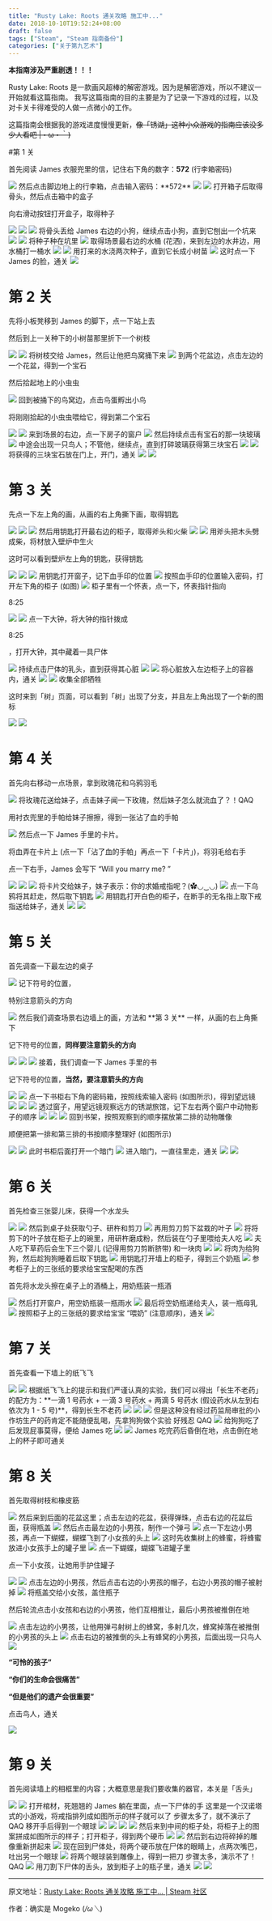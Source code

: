 ```yaml
---
title: "Rusty Lake: Roots 通关攻略 施工中..."
date: 2018-10-10T19:52:24+08:00
draft: false
tags: ["Steam", "Steam 指南备份"]
categories: ["关于第九艺术"]
---
```


**本指南涉及严重剧透！！！**

Rusty Lake: Roots 是一款画风超棒的解密游戏。因为是解密游戏，所以不建议一开始就看这篇指南。
我写这篇指南的目的主要是为了记录一下游戏的过程，以及对卡关卡得难受的人做一点微小的工作。

这篇指南会根据我的游戏进度慢慢更新，<span class="spoiler" ><del>像「锈湖」这种小众游戏的指南应该没多少人看吧 |・ω・｀)</del></span>



#第 1 关

首先阅读 James 衣服兜里的信，记住右下角的数字：**572** (行李箱密码)

<img src="https://steamuserimages-a.akamaihd.net/ugc/938330292027683467/F10EBA2B3E5BCB86E151110A6CC9E7F9D69FAD57/">
然后点击脚边地上的行李箱，点击输入密码：**572**

<img src="https://steamuserimages-a.akamaihd.net/ugc/938330292027684328/5B221810F76AD7CA15508505A6A0782E48C10CE8/">
<img src="https://steamuserimages-a.akamaihd.net/ugc/938330292027685552/D10D6263278FBE51A91884F8B8732D0426432A7F/">
打开箱子后取得骨头，然后点击箱中的盒子

向右滑动按钮打开盒子，取得种子

<img src="https://steamuserimages-a.akamaihd.net/ugc/938330292027686877/5424A5E81C3D8E2B19765861ACE33046A1A5C3F3/">
<img src="https://steamuserimages-a.akamaihd.net/ugc/938330292027687474/1DADBDAB4B444892BC9AE60BD75EBA04AA78D0C7/">
<img src="https://steamuserimages-a.akamaihd.net/ugc/938330292027687849/03B52C128C519762BD1996F91B3EBDA8D0DB0C8D/">
将骨头丢给 James 右边的小狗，继续点击小狗，直到它刨出一个坑来

<img src="https://steamuserimages-a.akamaihd.net/ugc/938330292027688679/ADEF77C4C899A90268E592622CEA6EC1BB436CD8/">
<img src="https://steamuserimages-a.akamaihd.net/ugc/938330292027690327/63C45BD8CFA38BCF8C7928B7D2B80D2AAF451285/">
将种子种在坑里

<img src="https://steamuserimages-a.akamaihd.net/ugc/938330292027691333/757F2E73E4C3E07F8E8B8BB3D7BB60D131AF4956/">
取得场景最右边的水桶 (花洒)，来到左边的水井边，用水桶打一桶水

<img src="https://steamuserimages-a.akamaihd.net/ugc/938330292027692458/77F380C7B7754AB8B1A36B3D4F0DC79A8A9C7DF9/">
<img src="https://steamuserimages-a.akamaihd.net/ugc/938330292027693064/6BEE26CC54337AC1BBF517D4F423084F25B13FF5/">
用打来的水浇两次种子，直到它长成小树苗

<img src="https://steamuserimages-a.akamaihd.net/ugc/938330292027691805/8E4FFE1AFF1CCF6BE381CC7283631C7755547F2D/">
这时点一下 James 的脸，通关

<img src="https://steamuserimages-a.akamaihd.net/ugc/938330292027694201/E6B5B5E89C91FB235FAA331D317362313FBAA639/">


# 第 2 关

先将小板凳移到 James 的脚下，点一下站上去

然后到上一关种下的小树苗那里折下一个树枝

<img src="https://steamuserimages-a.akamaihd.net/ugc/938330292027799504/4B2E2C4B014AAB4939C14A47048234DC0A69A069/">
<img src="https://steamuserimages-a.akamaihd.net/ugc/938330292027800453/3077A0A9C3190F79F4B10BE8FD76D31C7DECE11B/">
将树枝交给 James，然后让他把鸟窝捅下来

<img src="https://steamuserimages-a.akamaihd.net/ugc/938330292027801174/4EA7C3A5385A74DA52C44FBF8E79E5B8874D4172/">
到两个花盆边，点击左边的一个花盆，得到一个宝石

然后拾起地上的小虫虫

<img src="https://steamuserimages-a.akamaihd.net/ugc/938330292027802212/A22AA074508995364140AC97D46609F5E686FD9A/">
回到被捅下的鸟窝边，点击鸟蛋孵出小鸟

将刚刚拾起的小虫虫喂给它，得到第二个宝石

<img src="https://steamuserimages-a.akamaihd.net/ugc/938330292027803193/BE93EBF67647546B1858B17DA76E885B544B6D97/">
<img src="https://steamuserimages-a.akamaihd.net/ugc/938330292027803561/625BAAF17BF182A102C0BFBBD270F7D2C7F2EF52/">
来到场景的右边，点一下房子的窗户

<img src="https://steamuserimages-a.akamaihd.net/ugc/938330292027804499/17A349D6112C4BC821382B5C26566CD7FC43E066/">
然后持续点击有宝石的那一块玻璃

<img src="https://steamuserimages-a.akamaihd.net/ugc/938330292027806103/819F53A5B401E6FF0BFFA2B7B9A2C8CCBE4CB3F7/">
中途会出现一只鸟人；不管他，继续点，直到打碎玻璃获得第三块宝石

<img src="https://steamuserimages-a.akamaihd.net/ugc/938330292027806885/8743EFF8BDEE7430FCB46750CA957AA95FB99C7D/">
<img src="https://steamuserimages-a.akamaihd.net/ugc/938330292027807788/A0B6EF3B05536763702C13BDD153D86EBE968EF8/">
将获得的三块宝石放在门上，开门，通关

<img src="https://steamuserimages-a.akamaihd.net/ugc/938330292027809104/49AF7942AC1BC7C772B5D4EDDEE14D1682D29FE2/">
<img src="https://steamuserimages-a.akamaihd.net/ugc/938330292027809530/27BBD4E51C5F61B7460E33B29F8BBC7548ADAFF1/">




# 第 3 关

先点一下左上角的画，从画的右上角撕下画，取得钥匙

<img src="https://steamuserimages-a.akamaihd.net/ugc/938330292027947150/801BAE2C763D9D0D026304B9218FC4BCEA6C47CD/">
<img src="https://steamuserimages-a.akamaihd.net/ugc/938330292027947968/D6F539FA239E3CFF0B335968F9A46C1BE5E0CA18/">
<img src="https://steamuserimages-a.akamaihd.net/ugc/938330292027948791/54F2BE87AC54DD29DE74816A1491744C1C2FFE39/">
然后用钥匙打开最右边的柜子，取得斧头和火柴

<img src="https://steamuserimages-a.akamaihd.net/ugc/938330292027949610/D76C61F89E2BC923C6224F6C72A07CCEA8E3C98F/">
<img src="https://steamuserimages-a.akamaihd.net/ugc/938330292027950122/E802C007F0D24B23B3982A608A18F39599FE80D5/">
用斧头把木头劈成柴，将材放入壁炉中生火

这时可以看到壁炉左上角的钥匙，获得钥匙

<img src="https://steamuserimages-a.akamaihd.net/ugc/938330292027950925/60A67DC4B858FEA33C0BF59C0C38EA29C6C3CE11/">
<img src="https://steamuserimages-a.akamaihd.net/ugc/938330292027951564/DD6F9CE00D9FC4413FE8605F4486BBDA2AFA1190/">
<img src="https://steamuserimages-a.akamaihd.net/ugc/938330292027952448/DFAA8A93F84103BA9A9AC5B78FD8EA633921C4ED/">
用钥匙打开窗子，记下血手印的位置

<img src="https://steamuserimages-a.akamaihd.net/ugc/938330292027955334/943845DE096427379A07121DBD52C1FD3DA10CBF/">
按照血手印的位置输入密码，打开左下角的柜子 (如图)

<img src="https://steamuserimages-a.akamaihd.net/ugc/938330292027956011/201CB4B7BBFAE71C5311DAB140F1E6A2AA38701B/">
柜子里有一个怀表，点一下，怀表指针指向

 

8:25

<img src="https://steamuserimages-a.akamaihd.net/ugc/938330292027956785/E887751ACDD6822AA50FE9CB5DC68C9236FB0AF7/">
<img src="https://steamuserimages-a.akamaihd.net/ugc/938330292027957555/03A7336ECE4D44E75F11CC06FDBDF98E02D5ADB3/">
点一下大钟，将大钟的指针拨成

 

8:25

，打开大钟，其中藏着一具尸体

<img src="https://steamuserimages-a.akamaihd.net/ugc/938330292027961021/FD096FA107FAA6D95974AC8C9F027249364AC205/">
持续点击尸体的乳头，直到获得其心脏

<img src="https://steamuserimages-a.akamaihd.net/ugc/938330292027962120/EEF6512B7930948835F8996BE2C5734E0537DBC1/">
<img src="https://steamuserimages-a.akamaihd.net/ugc/938330292027962552/08CD90C94D9826D95ABAD66CBB6BB9A7EAEDBE17/">
将心脏放入左边柜子上的容器内，通关

<img src="https://steamuserimages-a.akamaihd.net/ugc/938330292027963995/0A35CC57915AA66D225FD1DD3BCE336040E8FFFD/">
<img src="https://steamuserimages-a.akamaihd.net/ugc/938330292027964585/AAE4E23F5F1F0F0B3C1D7C0B36A570A1685B1310/">
收集全部牺牲

这时来到「树」页面，可以看到「树」出现了分支，并且左上角出现了一个新的图标

<img src="https://steamuserimages-a.akamaihd.net/ugc/938330292027965252/B4315EB74ED66464A4C7813ADA37DADEB9DB6F80/">
<img src="https://steamuserimages-a.akamaihd.net/ugc/938330292027965727/905CDC6D4A06B922CE18F28F9573CE4C5E2C2D81/">




# 第 4 关

首先向右移动一点场景，拿到玫瑰花和乌鸦羽毛

<img src="https://steamuserimages-a.akamaihd.net/ugc/938330292028738411/A18DD5860B7F958290A1A44A428294D046F4409E/">
将玫瑰花送给妹子，点击妹子闻一下玫瑰，然后妹子怎么就流血了？！QAQ

用衬衣兜里的手帕给妹子擦擦，得到一张沾了血的手帕

<img src="https://steamuserimages-a.akamaihd.net/ugc/938330292028739038/121DE5C7D6D8A0D64F1AA7C0E38A9CB803336FE9/">
然后点一下 James 手里的卡片。

将血弄在卡片上 (点一下「沾了血的手帕」再点一下「卡片」)，将羽毛给右手

点一下右手，James 会写下 “Will you marry me? ”

<img src="https://steamuserimages-a.akamaihd.net/ugc/938330292028741037/11B03C2A1A02F86CAF7C5D9620F30B8BF2050247/">
<img src="https://steamuserimages-a.akamaihd.net/ugc/938330292028741478/4AC0678AACD6B1AA392615C18DBC7F7FE24149E9/">
<img src="https://steamuserimages-a.akamaihd.net/ugc/938330292028741835/AA090B4EACA622D19D4CAC4F05BCFA5F92A9DD0F/">
将卡片交给妹子，妹子表示：你的求婚戒指呢？(✿◡‿◡)



<img src="https://steamuserimages-a.akamaihd.net/ugc/938330292028742573/8583254B9FD4F6E42845CD4FFC733BA3BBA0EF18/">
点一下乌鸦将其赶走，然后取下钥匙

<img src="https://steamuserimages-a.akamaihd.net/ugc/938330292028758741/CCF8A3C5CACC0B09A0C0F4D43B7571C5AB5EC154/">
用钥匙打开白色的柜子，在断手的无名指上取下戒指送给妹子，通关

<img src="https://steamuserimages-a.akamaihd.net/ugc/938330292028813510/B1CC62ADE8A8B646C77F111AC37945DBCEA7318E/">
<img src="https://steamuserimages-a.akamaihd.net/ugc/938330292028813975/AC6D97D58B09D4FDC0A20A450B3273CAB1D039DA/">




# 第 5 关

首先调查一下最左边的桌子

<img src="https://steamuserimages-a.akamaihd.net/ugc/938330292028887097/06103C767CBE6FC19459DB49F8AD346BE37C8FA2/">
记下符号的位置，

特别注意箭头的方向

<img src="https://steamuserimages-a.akamaihd.net/ugc/938330292028887831/2A0AF5A2805657C7C56B9188389DF1032C733533/">
然后我们调查场景右边墙上的画，方法和 **第 3 关** 一样，从画的右上角撕下

记下符号的位置，**同样要注意箭头的方向**

<img src="https://steamuserimages-a.akamaihd.net/ugc/938330292028888616/1756EB4743991F950C53ACC676ED858225E0F473/">
<img src="https://steamuserimages-a.akamaihd.net/ugc/938330292028889323/0537CEF3D4B9115152B08AAD8D0C1C51A1021A90/">
<img src="https://steamuserimages-a.akamaihd.net/ugc/938330292028890286/509C0CF24A9FBB77E88B4C8F274745C80B76853C/">
接着，我们调查一下 James 手里的书

记下符号的位置，**当然，要注意箭头的方向**

<img src="https://steamuserimages-a.akamaihd.net/ugc/938330292028891287/E1F7AB5055273522F71B90247099E8E49B1CFF95/">
<img src="https://steamuserimages-a.akamaihd.net/ugc/938330292028892163/104D9BB08293C787CD448944BAFFC6A2BCC95451/">
点一下书柜右下角的密码箱，按照线索输入密码 (如图所示)，得到望远镜

<img src="https://steamuserimages-a.akamaihd.net/ugc/938330292028893389/9B1C5CCFB0354FA1176A0FE497284615AAB91042/">
<img src="https://steamuserimages-a.akamaihd.net/ugc/938330292028893991/2737EEDE953B4B82D868DBBB117D3827C3B65A06/">
<img src="https://steamuserimages-a.akamaihd.net/ugc/938330292028894753/B893FC77F0179D2F39CC614888EE3BC30B88DA99/">
透过窗子，用望远镜观察远方的锈湖旅馆，记下左右两个窗户中动物影子的顺序

<img src="https://steamuserimages-a.akamaihd.net/ugc/938330292028895875/5CB292D7143D53F72E411526F9ABCF675BC32308/">
<img src="https://steamuserimages-a.akamaihd.net/ugc/938330292028896512/960FA7FFAA684FCE7401D7F95DF49CE4304AEABB/">
<img src="https://steamuserimages-a.akamaihd.net/ugc/938330292028896923/039AD6CFE0344DC458BFE62ABBBFCD7FFD80C625/">
回到书架，按照观察到的顺序摆放第二排的动物雕像

顺便把第一排和第三排的书按顺序整理好 (如图所示)

<img src="https://steamuserimages-a.akamaihd.net/ugc/938330292028897491/F8D50F60D0C1810242C336283C79056842C60895/">
<img src="https://steamuserimages-a.akamaihd.net/ugc/938330292028898113/D41BA9FEA7694621EA54D877723B6DA34FBF0430/">
此时书柜后面打开一个暗门

<img src="https://steamuserimages-a.akamaihd.net/ugc/938330292028898567/84A8AD041011FD154A8B0BBAC4E9A2D2D88E306B/">
进入暗门，一直往里走，通关

<img src="https://steamuserimages-a.akamaihd.net/ugc/938330292028899431/2C46E0B024AFFBC09F112FE9CBF290DF497EEFB5/">
<img src="https://steamuserimages-a.akamaihd.net/ugc/938330292028899927/319CAF9474D0647DFE38B912D233D2F9BB860E0F/">


# 第 6 关

首先检查三张婴儿床，获得一个水龙头

<img src="https://steamuserimages-a.akamaihd.net/ugc/938330292029011463/607B6EC4880C72D1E552D0F7D3CD494DC5B5F7D6/">
<img src="https://steamuserimages-a.akamaihd.net/ugc/938330292029011857/985E0493E03AD83E75F09F07693E6E8A3B578DBF/">
然后到桌子处获取勺子、研杵和剪刀

<img src="https://steamuserimages-a.akamaihd.net/ugc/938330292029012304/574601D0D21982BB1C675E6FB763DEDA8844BF2C/">
再用剪刀剪下盆栽的叶子

<img src="https://steamuserimages-a.akamaihd.net/ugc/938330292029013171/64AF90ACD54EBD7D8881DA4B5709370A55302868/">
将将剪下的叶子放在柜子上的碗里，用研杵磨成粉，然后装在勺子里喂给夫人吃

<img src="https://steamuserimages-a.akamaihd.net/ugc/938330292029013620/B492942DDBD4916AC64F7D7FFE62194E9AEDEBE2/">
夫人吃下草药后会生下三个婴儿 (记得用剪刀剪断脐带) 和一块肉

<img src="https://steamuserimages-a.akamaihd.net/ugc/938330292029015287/2F4ADC95A9D0F869E72168F50B69C45D4BC407E6/">
<img src="https://steamuserimages-a.akamaihd.net/ugc/938330292029015639/ACFD875FA3CE1DE53BEEBC083A8EB8358507D716/">
将肉为给狗狗，然后趁狗狗睡着后取下钥匙

<img src="https://steamuserimages-a.akamaihd.net/ugc/938330292029018942/6219569BEA087E872D16895047B6EEC8F1228C50/">
用钥匙打开墙上的柜子，得到三个奶瓶

<img src="https://steamuserimages-a.akamaihd.net/ugc/938330292029019664/5C02663CB97CA5BEF0B9A366317494D89B578331/">
参考柜子上的三张纸的要求给宝宝配喝的东西

首先将水龙头擦在桌子上的酒桶上，用奶瓶装一瓶酒

<img src="https://steamuserimages-a.akamaihd.net/ugc/938330292029021619/BA6B95F74A820C4E5265B292DC930703CB8788A9/">
然后打开窗户，用空奶瓶装一瓶雨水

<img src="https://steamuserimages-a.akamaihd.net/ugc/938330292029025369/D3396B84C0E322F5300492EC3D42A42C4C1522DE/">
最后将空奶瓶递给夫人，装一瓶母乳

<img src="https://steamuserimages-a.akamaihd.net/ugc/938330292029026423/E4977955686FB2A9BDF0A32CF5E6CDD3E16DF5B1/">
按照柜子上的三张纸的要求给宝宝 “喂奶” (注意顺序)，通关

<img src="https://steamuserimages-a.akamaihd.net/ugc/938330292029026923/C727FD32528FFC8520969584B584B7ACF5B97EBF/">




# 第 7 关

首先查看一下墙上的纸飞飞

<img src="https://steamuserimages-a.akamaihd.net/ugc/938330377447134465/65FB6F1535ED435ED7BCA027175797F944FEA164/">
<img src="https://steamuserimages-a.akamaihd.net/ugc/938330377447135215/97BBBD807133CDD4511ECF9EF8A99305616B2A85/">
根据纸飞飞上的提示和我们严谨认真的实验，我们可以得出「长生不老药」的配方为：**一滴 1 号药水 + 一滴 3 号药水 + 两滴 5 号药水 (假设药水从左到右依次为 1 - 5 号)**，得到长生不老药

<img src="https://steamuserimages-a.akamaihd.net/ugc/938330377447141765/7FB9A970DAA54884F9B52FD4910E08D896394C56/">
<img src="https://steamuserimages-a.akamaihd.net/ugc/938330377447142304/296AF322D16FDFD74D713EEF4D1E2C882980DF41/">
<img src="https://steamuserimages-a.akamaihd.net/ugc/938330377447142675/D13F550369BAF8E0A4552ACF4BA5B5778A677395/">
但是这种没有经过药监局审批的小作坊生产的药肯定不能随便乱喝，先拿狗狗做个实验 <span class="spoiler" >好残忍 QAQ </span>



<img src="https://steamuserimages-a.akamaihd.net/ugc/938330377447164869/356A41AE8A80F3AB2B7DEF067D5AEE3EDA101F9D/">
给狗狗吃了后发现屁事莫得，便给 James 吃

<img src="https://steamuserimages-a.akamaihd.net/ugc/938330377447165508/94800A5A7D26CC008E93E0EBC8A450B91B60CF40/">
<img src="https://steamuserimages-a.akamaihd.net/ugc/938330377447166031/CF3627156ABE23285B167A3C51DB96A01CB7C146/">
James 吃完药后昏倒在地，点击倒在地上的杯子即可通关





# 第 8 关

首先取得树枝和橡皮筋

<img src="https://steamuserimages-a.akamaihd.net/ugc/938330377447271176/20F01974CCA6C19CA50C030C501061E17240E4AB/">
然后来到后面的花盆这里；点击左边的花盆，获得弹珠，点击右边的花盆后面，获得瓶盖

<img src="https://steamuserimages-a.akamaihd.net/ugc/938330377447278917/22AD72BC993B4AF54A255ED7CC219910927D6295/">
然后点击最左边的小男孩，制作一个弹弓

<img src="https://steamuserimages-a.akamaihd.net/ugc/938330377447279916/7B3E382956D9E7F91B5F1A467DFD9E7920DC6E0F/">
点一下左边小男孩，再点一下蝴蝶，蝴蝶飞到了小女孩的头上

<img src="https://steamuserimages-a.akamaihd.net/ugc/938330377447280656/52C767E5D1129FBC29D1FDC1DF1B0861E5489251/">
这时先收集树上的蜂蜜，将蜂蜜放进小女孩手上的罐子里

<img src="https://steamuserimages-a.akamaihd.net/ugc/938330377447281306/4BECF9DD602D3947EBE4CB74DA066F31C7549231/">
点一下蝴蝶，蝴蝶飞进罐子里

点一下小女孩，让她用手护住罐子

<img src="https://steamuserimages-a.akamaihd.net/ugc/938330377447281742/A07E4A591A580D96FA75B42AAF01C4F3B1A3AB57/">
<img src="https://steamuserimages-a.akamaihd.net/ugc/938330377447282378/1025FB3EF9DB240A3C49376E39A057B8A42A422D/">
点击左边的小男孩，然后点击右边的小男孩的帽子，右边小男孩的帽子被射掉

<img src="https://steamuserimages-a.akamaihd.net/ugc/938330377447282972/252C91EF1CEBAD3E11524773DE46049D2ADF7942/">
将瓶盖交给小女孩，盖住瓶子

然后轮流点击小女孩和右边的小男孩，他们互相推让，最后小男孩被推倒在地

<img src="https://steamuserimages-a.akamaihd.net/ugc/938330377447283828/A821BE049FCCB3B8F82050D39C0CD28468CD2D0D/">
点击左边的小男孩，让他用弹弓射树上的蜂窝，多射几次，蜂窝掉落在被推倒的小男孩的头上

<img src="https://steamuserimages-a.akamaihd.net/ugc/938330377447284450/18AC3CECFEC1E9C1094FB2C77A08A7D741093B41/">
点击右边的被推倒的头上有蜂窝的小男孩，后面出现一只鸟人

<img src="https://steamuserimages-a.akamaihd.net/ugc/938330377447284823/BB6969C547C52906CACC63946F634FAA1715721E/">


**“可怜的孩子”**

**“你们的生命会很痛苦”**

**“但是他们的遗产会很重要”**



点击鸟人，通关

<img src="https://steamuserimages-a.akamaihd.net/ugc/938330377447285233/6F4FFE9482F18B9138FF145A988E506D49EE1543/">


# 第 9 关

首先阅读墙上的相框里的内容；大概意思是我们要收集的器官，本关是「舌头」

<img src="https://steamuserimages-a.akamaihd.net/ugc/938330377447456792/C0C350E84441E57B940731D92572D2957D028ED2/">
<img src="https://steamuserimages-a.akamaihd.net/ugc/938330377447457229/93F7F408718DE65FA93E17C93D436ED5267092A2/">
打开棺材，死翘翘的 James 躺在里面，点一下尸体的手
这里是一个汉诺塔式的小游戏，将戒指排列成如图所示的样子就可以了 <span class="spoiler" >步骤太多了，就不演示了 QAQ</span>
移开手后得到一个眼球

<img src="https://steamuserimages-a.akamaihd.net/ugc/938330377447457764/9CA27F81822B5885C448EE2D8E88D39F1D4F44C2/">
<img src="https://steamuserimages-a.akamaihd.net/ugc/938330377447458557/1E61ABBED06FDA1F64C4FFAD4ABC562B06234848/">
<img src="https://steamuserimages-a.akamaihd.net/ugc/938330377447458864/B1854C9ECDCBCEDB855C633BC46CF84E9B1EDDE5/">
<img src="https://steamuserimages-a.akamaihd.net/ugc/938330377447459283/F1B70A651B4239D5C53EFD9DFC6290FBBB9C18C0/">
然后来到中间的柜子处，将柜子上的图案拼成如图所示的样子；打开柜子，得到两个硬币

<img src="https://steamuserimages-a.akamaihd.net/ugc/938330377447459797/51052EC6C82DBE6B91D7E2BFF9F6868554E4B41B/">
<img src="https://steamuserimages-a.akamaihd.net/ugc/938330377447460145/E2E0CA81137BA6626D9702EEE6DD2624B45500F1/">
然后到右边将碎掉的雕像重新拼起来 

<img src="https://steamuserimages-a.akamaihd.net/ugc/938330377447461800/637E0488C48AA2F058A75A6D1EFB9554E64114DF/">
现在回到尸体处，将两个硬币放在尸体的眼睛上，点两次嘴巴，吐出另一个眼球

<img src="https://steamuserimages-a.akamaihd.net/ugc/938330377447462430/1E39895B440E0A177D8D8B5B56180ADF48C2FA61/">
将两个眼球装到雕像上，得到一把刀 <span class="spoiler" >步骤太多，演示不了！QAQ</span>

<img src="https://steamuserimages-a.akamaihd.net/ugc/938330377447463028/87FD192D47FE857A9013554CB2FBFF89BA0CD608/">
用刀割下尸体的舌头，放到柜子上的瓶子里，通关

<img src="https://steamuserimages-a.akamaihd.net/ugc/938330377447463449/7F41E233D966AC8BD25A494AD8C8EB7E729BA3EB/">
<img src="https://steamuserimages-a.akamaihd.net/ugc/938330377447463781/C5B4AF7C72E56C5C8FA21374AD558C130F3B1527/">

---

原文地址：[Rusty Lake: Roots 通关攻略 施工中... | Steam 社区](https://steamcommunity.com/sharedfiles/filedetails/?id=1535212223)

作者：确实是 Mogeko (*/ω＼*)
